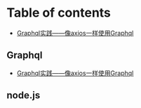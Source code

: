 # Table of contents

* [Graphql实践——像axios一样使用Graphql](README.md)

## Graphql

* [Graphql实践——像axios一样使用Graphql](graphql/graphql-shi-jian-xiang-axios-yi-yang-shi-yong-graphql.md)

## node.js

